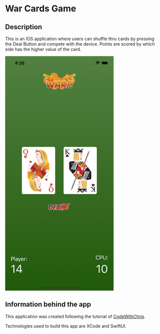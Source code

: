# War Cards Game

## Description
This is an IOS application where users can shuffle thru cards by pressing the Deal Button and compete with the device. Points are scored by which side has the higher value of the card.
<p>
    <img src="extraPhoto/warCardsGame.png" width="350px">
</p>

## Information behind the app
This application was created following the tutorial of [CodeWithChris](https://www.youtube.com/c/CodeWithChris/featured).

Technologies used to build this app are XCode and SwiftUI. 